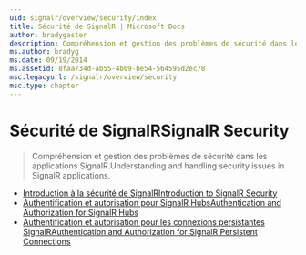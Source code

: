 ```yaml
---
uid: signalr/overview/security/index
title: Sécurité de SignalR | Microsoft Docs
author: bradygaster
description: Compréhension et gestion des problèmes de sécurité dans les applications SignalR.
ms.author: bradyg
ms.date: 09/19/2014
ms.assetid: 8faa734d-ab55-4b09-be54-564595d2ec78
msc.legacyurl: /signalr/overview/security
msc.type: chapter
---
```

<a name="signalr-security"></a><span data-ttu-id="98623-103">Sécurité de SignalR</span><span class="sxs-lookup"><span data-stu-id="98623-103">SignalR Security</span></span>
====================
> <span data-ttu-id="98623-104">Compréhension et gestion des problèmes de sécurité dans les applications SignalR.</span><span class="sxs-lookup"><span data-stu-id="98623-104">Understanding and handling security issues in SignalR applications.</span></span>


- [<span data-ttu-id="98623-105">Introduction à la sécurité de SignalR</span><span class="sxs-lookup"><span data-stu-id="98623-105">Introduction to SignalR Security</span></span>](introduction-to-security.md)
- [<span data-ttu-id="98623-106">Authentification et autorisation pour SignalR Hubs</span><span class="sxs-lookup"><span data-stu-id="98623-106">Authentication and Authorization for SignalR Hubs</span></span>](hub-authorization.md)
- [<span data-ttu-id="98623-107">Authentification et autorisation pour les connexions persistantes SignalR</span><span class="sxs-lookup"><span data-stu-id="98623-107">Authentication and Authorization for SignalR Persistent Connections</span></span>](persistent-connection-authorization.md)
